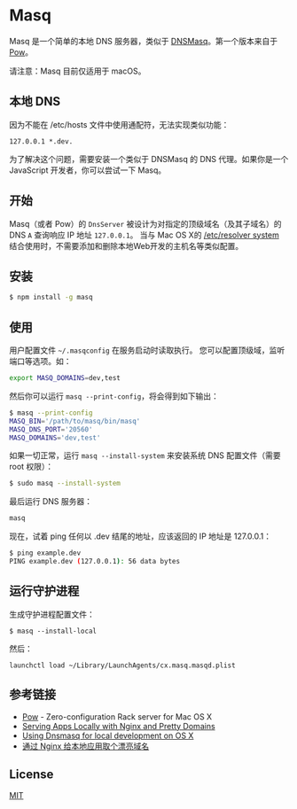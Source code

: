 # Masq


Masq 是一个简单的本地 DNS 服务器，类似于 [DNSMasq](http://www.thekelleys.org.uk/dnsmasq/doc.html)。第一个版本来自于 [Pow](https://github.com/basecamp/pow)。

请注意：Masq 目前仅适用于 macOS。

## 本地 DNS

因为不能在 /etc/hosts 文件中使用通配符，无法实现类似功能：
```
127.0.0.1 *.dev.
```
为了解决这个问题，需要安装一个类似于 DNSMasq 的 DNS 代理。如果你是一个 JavaScript 开发者，你可以尝试一下 Masq。

## 开始

Masq（或者 Pow）的 `DnsServer` 被设计为对指定的顶级域名（及其子域名）的 DNS `A` 查询响应 IP 地址 `127.0.0.1`。
当与 Mac OS X的 [/etc/resolver system](https://www.manpagez.com/man/5/resolver/) 结合使用时，不需要添加和删除本地Web开发的主机名等类似配置。

## 安装
```bash
$ npm install -g masq
```

## 使用

用户配置文件 `~/.masqconfig` 在服务启动时读取执行。 您可以配置顶级域，监听端口等选项。如：

```bash
export MASQ_DOMAINS=dev,test
```

然后你可以运行 `masq --print-config`，将会得到如下输出：

```bash
$ masq --print-config
MASQ_BIN='/path/to/masq/bin/masq'
MASQ_DNS_PORT='20560'
MASQ_DOMAINS='dev,test'
```

如果一切正常，运行 `masq --install-system` 来安装系统 DNS 配置文件（需要 root 权限）：
```bash
$ sudo masq --install-system
```

最后运行 DNS 服务器：
```bash
masq
```

现在，试着 ping 任何以 .dev 结尾的地址，应该返回的 IP 地址是 127.0.0.1：
```bash
$ ping example.dev
PING example.dev (127.0.0.1): 56 data bytes
```

## 运行守护进程

生成守护进程配置文件：
```
$ masq --install-local
```

然后：
```
launchctl load ~/Library/LaunchAgents/cx.masq.masqd.plist
```

## 参考链接
- [Pow](https://github.com/basecamp/pow) - Zero-configuration Rack server for Mac OS X
- [Serving Apps Locally with Nginx and Pretty Domains
](https://zaiste.net/posts/serving_apps-locally-nginx-pretty-domains/)
- [Using Dnsmasq for local development on OS X](https://passingcuriosity.com/2013/dnsmasq-dev-osx/)
- [通过 Nginx 给本地应用取个漂亮域名](http://7anshuai.js.org/blog/nginx-and-pretty-domains/)

## License
[MIT](/LICENSE)
